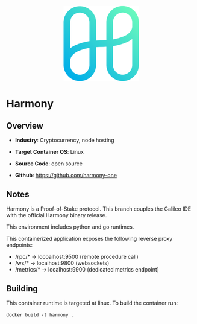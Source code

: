 <p align="center">
  <img src="https://github.com/GoHypernet/Galileo-Mission-Frameworks/blob/harmony/harmony-one-logo.png" width="200">
</p>

# Harmony

## Overview
- **Industry**: Cryptocurrency, node hosting

- **Target Container OS**: Linux

- **Source Code**: open source

- **Github**: https://github.com/harmony-one

## Notes

Harmony is a Proof-of-Stake protocol. This branch couples the Galileo IDE with the official Harmony binary release. 

This environment includes python and go runtimes.

This containerized application exposes the following reverse proxy endpoints:

- /rpc/* -> locoalhost:9500 (remote procedure call)
- /ws/* -> localhost:9800 (websockets)
- /metrics/* -> localhost:9900 (dedicated metrics endpoint)
 

## Building

This container runtime is targeted at linux. To build the container run:

```
docker build -t harmony .
```